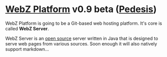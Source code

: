 # [WebZ Platform](http://ww.webz.bz/) v0.9 beta ([Pedesis](https://www.pinterest.com/teremterem/pedesis-from-ancient-greek-a-leaping/))

WebZ Platform is going to be a Git-based web hosting platform. It's core is called **WebZ Server**.

WebZ Server is an [open source](https://github.com/terems-org/webz-server) server written in Java
that is designed to serve web pages from various sources. Soon enough it will also natively support markdown...
